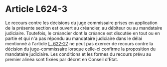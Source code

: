 # Article L624-3

Le recours contre les décisions du juge commissaire prises en application de la présente section est ouvert au créancier, au débiteur ou au mandataire judiciaire. Toutefois, le créancier dont la créance est discutée en tout ou en partie et qui n'a pas répondu au mandataire judiciaire dans le délai mentionné à l'article <a href='/code-de-commerce/partie-legislative/livre-vi-des-difficultes-des-entreprises/titre-ii-de-la-sauvegarde/chapitre-ii-de-lentreprise-au-cours-de-la-periode-dobservation/l622-27.md' title='Code de commerce. - art. L622-27 (V)'>L. 622-27</a> ne peut pas exercer de recours contre la décision du juge-commissaire lorsque celle-ci confirme la proposition du mandataire judiciaire. Les conditions et les formes du recours prévu au premier alinéa sont fixées par décret en Conseil d'Etat.